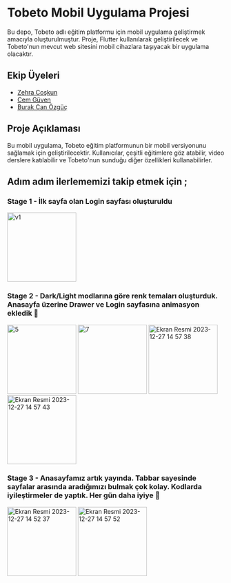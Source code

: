 # Tobeto Mobil Uygulama Projesi

Bu depo, Tobeto adlı eğitim platformu için mobil uygulama geliştirmek amacıyla oluşturulmuştur. Proje, Flutter kullanılarak geliştirilecek ve Tobeto'nun mevcut web sitesini mobil cihazlara taşıyacak bir uygulama olacaktır.

## Ekip Üyeleri
- [Zehra Coşkun](https://github.com/zehraCoskun)
- [Cem Güven](https://github.com/cemguven4108)
- [Burak Can Özgüç](https://github.com/BurakCanOzguc)

## Proje Açıklaması

Bu mobil uygulama, Tobeto eğitim platformunun bir mobil versiyonunu sağlamak için geliştirilecektir. Kullanıcılar, çeşitli eğitimlere göz atabilir, video derslere katılabilir ve Tobeto'nun sunduğu diğer özellikleri kullanabilirler.

## Adım adım ilerlememizi takip etmek için ;
### Stage 1 - İlk sayfa olan Login sayfası oluşturuldu
<img width="160" alt="v1" src="https://github.com/zehraCoskun/tobeto-mobile/assets/110024096/018383e0-872d-4109-8f34-af608d734320">

### Stage 2 - Dark/Light modlarına göre renk temaları oluşturduk. Anasayfa üzerine Drawer ve Login sayfasına animasyon ekledik 🎉

<img width="160" alt="5" src="https://github.com/zehraCoskun/tobeto-mobile/assets/110024096/0cd09293-fa40-43e8-8724-8f9478556bef">

<img width="160" alt="7" src="https://github.com/zehraCoskun/tobeto-mobile/assets/110024096/eaf1c0fe-1ce4-4a78-a7e2-2e5061e14685">

<img width="160" alt="Ekran Resmi 2023-12-27 14 57 38" src="https://github.com/zehraCoskun/tobeto-mobile/assets/110024096/b0bd1c80-6e6c-465f-941e-a70e95bd90fa">

<img width="160" alt="Ekran Resmi 2023-12-27 14 57 43" src="https://github.com/zehraCoskun/tobeto-mobile/assets/110024096/25ce222c-d31b-4fa2-9e03-4fc072795d56">

### Stage 3 - Anasayfamız artık yayında. Tabbar sayesinde sayfalar arasında aradığımızı bulmak çok kolay. Kodlarda iyileştirmeler de yaptık. Her gün daha iyiye 🫡

<img width="160" alt="Ekran Resmi 2023-12-27 14 52 37" src="https://github.com/zehraCoskun/tobeto-mobile/assets/110024096/d2e39ca4-5a99-4747-877a-2ef3234659b7">


<img width="160" alt="Ekran Resmi 2023-12-27 14 57 52" src="https://github.com/zehraCoskun/tobeto-mobile/assets/110024096/ba545aef-f4ae-41dc-8e35-06c4be11f1a7">







